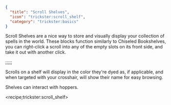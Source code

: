 ```json
{
  "title": "Scroll Shelves",
  "icon": "trickster:scroll_shelf",
  "category": "trickster:basics"
}
```

Scroll Shelves are a nice way to store and visually display your collection of spells in the world.
These blocks function similarly to Chiseled Bookshelves, 
you can right-click a scroll into any of the empty slots on its front side,
and take it out with another click.

;;;;;

Scrolls on a shelf will display in the color they're dyed as, if applicable,
and when targeted with your crosshair, will show their name for easy browsing.


Shelves can interact with hoppers.

<recipe;trickster:scroll_shelf>
